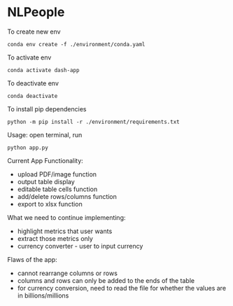 # NLPeople

To create new env

```
conda env create -f ./environment/conda.yaml
```

To activate env
```
conda activate dash-app
```

To deactivate env
```
conda deactivate
```

To install pip dependencies
```
python -m pip install -r ./environment/requirements.txt
```

Usage:
open terminal, run
```
python app.py
```

Current App Functionality:
- upload PDF/image function
- output table display
- editable table cells function
- add/delete rows/columns function
- export to xlsx function

What we need to continue implementing:
- highlight metrics that user wants
- extract those metrics only
- currency converter - user to input currency

Flaws of the app:
- cannot rearrange columns or rows
- columns and rows can only be added to the ends of the table
- for currency conversion, need to read the file for whether the values are in billions/millions
